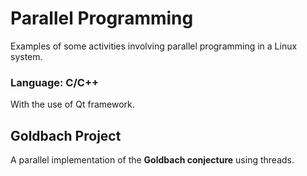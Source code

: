 # Parallel Programming
Examples of some activities involving parallel programming in a Linux system.

### Language: C/C++
With the use of Qt framework.

## Goldbach Project
A parallel implementation of the **Goldbach conjecture** using threads.